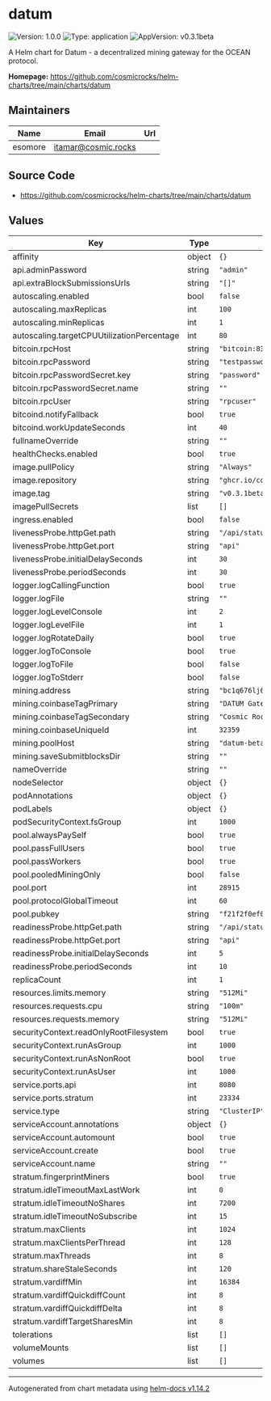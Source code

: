 # datum

![Version: 1.0.0](https://img.shields.io/badge/Version-1.0.0-informational?style=flat-square) ![Type: application](https://img.shields.io/badge/Type-application-informational?style=flat-square) ![AppVersion: v0.3.1beta](https://img.shields.io/badge/AppVersion-v0.3.1beta-informational?style=flat-square)

A Helm chart for Datum - a decentralized mining gateway for the OCEAN protocol.

**Homepage:** <https://github.com/cosmicrocks/helm-charts/tree/main/charts/datum>

## Maintainers

| Name | Email | Url |
| ---- | ------ | --- |
| esomore | <itamar@cosmic.rocks> |  |

## Source Code

* <https://github.com/cosmicrocks/helm-charts/tree/main/charts/datum>

## Values

| Key | Type | Default | Description |
|-----|------|---------|-------------|
| affinity | object | `{}` |  |
| api.adminPassword | string | `"admin"` |  |
| api.extraBlockSubmissionsUrls | string | `"[]"` |  |
| autoscaling.enabled | bool | `false` |  |
| autoscaling.maxReplicas | int | `100` |  |
| autoscaling.minReplicas | int | `1` |  |
| autoscaling.targetCPUUtilizationPercentage | int | `80` |  |
| bitcoin.rpcHost | string | `"bitcoin:8332"` |  |
| bitcoin.rpcPassword | string | `"testpassword"` |  |
| bitcoin.rpcPasswordSecret.key | string | `"password"` |  |
| bitcoin.rpcPasswordSecret.name | string | `""` |  |
| bitcoin.rpcUser | string | `"rpcuser"` |  |
| bitcoind.notifyFallback | bool | `true` |  |
| bitcoind.workUpdateSeconds | int | `40` |  |
| fullnameOverride | string | `""` |  |
| healthChecks.enabled | bool | `true` |  |
| image.pullPolicy | string | `"Always"` |  |
| image.repository | string | `"ghcr.io/cosmicrocks/datum"` |  |
| image.tag | string | `"v0.3.1beta"` |  |
| imagePullSecrets | list | `[]` |  |
| ingress.enabled | bool | `false` |  |
| livenessProbe.httpGet.path | string | `"/api/status"` |  |
| livenessProbe.httpGet.port | string | `"api"` |  |
| livenessProbe.initialDelaySeconds | int | `30` |  |
| livenessProbe.periodSeconds | int | `30` |  |
| logger.logCallingFunction | bool | `true` |  |
| logger.logFile | string | `""` |  |
| logger.logLevelConsole | int | `2` |  |
| logger.logLevelFile | int | `1` |  |
| logger.logRotateDaily | bool | `true` |  |
| logger.logToConsole | bool | `true` |  |
| logger.logToFile | bool | `false` |  |
| logger.logToStderr | bool | `false` |  |
| mining.address | string | `"bc1q676lj6ttgpu7p25uk3ex2thyxdrvralct2upl4"` |  |
| mining.coinbaseTagPrimary | string | `"DATUM Gateway"` |  |
| mining.coinbaseTagSecondary | string | `"Cosmic Rocks"` |  |
| mining.coinbaseUniqueId | int | `32359` |  |
| mining.poolHost | string | `"datum-beta1.mine.ocean.xyz"` |  |
| mining.saveSubmitblocksDir | string | `""` |  |
| nameOverride | string | `""` |  |
| nodeSelector | object | `{}` |  |
| podAnnotations | object | `{}` |  |
| podLabels | object | `{}` |  |
| podSecurityContext.fsGroup | int | `1000` |  |
| pool.alwaysPaySelf | bool | `true` |  |
| pool.passFullUsers | bool | `true` |  |
| pool.passWorkers | bool | `true` |  |
| pool.pooledMiningOnly | bool | `false` |  |
| pool.port | int | `28915` |  |
| pool.protocolGlobalTimeout | int | `60` |  |
| pool.pubkey | string | `"f21f2f0ef0aa1970468f22bad9bb7f4535146f8e4a8f646bebc93da3d89b1406f40d032f09a417d94dc068055df654937922d2c89522e3e8f6f0e649de473003"` |  |
| readinessProbe.httpGet.path | string | `"/api/status"` |  |
| readinessProbe.httpGet.port | string | `"api"` |  |
| readinessProbe.initialDelaySeconds | int | `5` |  |
| readinessProbe.periodSeconds | int | `10` |  |
| replicaCount | int | `1` |  |
| resources.limits.memory | string | `"512Mi"` |  |
| resources.requests.cpu | string | `"100m"` |  |
| resources.requests.memory | string | `"512Mi"` |  |
| securityContext.readOnlyRootFilesystem | bool | `true` |  |
| securityContext.runAsGroup | int | `1000` |  |
| securityContext.runAsNonRoot | bool | `true` |  |
| securityContext.runAsUser | int | `1000` |  |
| service.ports.api | int | `8080` |  |
| service.ports.stratum | int | `23334` |  |
| service.type | string | `"ClusterIP"` |  |
| serviceAccount.annotations | object | `{}` |  |
| serviceAccount.automount | bool | `true` |  |
| serviceAccount.create | bool | `true` |  |
| serviceAccount.name | string | `""` |  |
| stratum.fingerprintMiners | bool | `true` |  |
| stratum.idleTimeoutMaxLastWork | int | `0` |  |
| stratum.idleTimeoutNoShares | int | `7200` |  |
| stratum.idleTimeoutNoSubscribe | int | `15` |  |
| stratum.maxClients | int | `1024` |  |
| stratum.maxClientsPerThread | int | `128` |  |
| stratum.maxThreads | int | `8` |  |
| stratum.shareStaleSeconds | int | `120` |  |
| stratum.vardiffMin | int | `16384` |  |
| stratum.vardiffQuickdiffCount | int | `8` |  |
| stratum.vardiffQuickdiffDelta | int | `8` |  |
| stratum.vardiffTargetSharesMin | int | `8` |  |
| tolerations | list | `[]` |  |
| volumeMounts | list | `[]` |  |
| volumes | list | `[]` |  |

----------------------------------------------
Autogenerated from chart metadata using [helm-docs v1.14.2](https://github.com/norwoodj/helm-docs/releases/v1.14.2)

